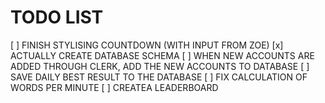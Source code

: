 # TODO LIST

[ ] FINISH STYLISING COUNTDOWN (WITH INPUT FROM ZOE)
[x] ACTUALLY CREATE DATABASE SCHEMA
[ ] WHEN NEW ACCOUNTS ARE ADDED THROUGH CLERK, ADD THE NEW ACCOUNTS TO DATABASE
[ ] SAVE DAILY BEST RESULT TO THE DATABASE
[ ] FIX CALCULATION OF WORDS PER MINUTE
[ ] CREATEA LEADERBOARD
